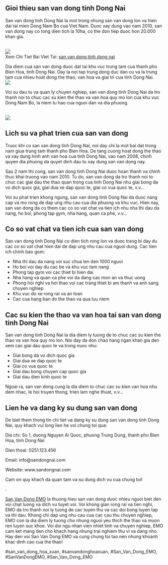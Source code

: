<section id="introduction">
<h2>Gioi thieu san van dong tinh Dong Nai</h2>

<p>San van dong tinh Dong Nai la mot trong nhung san van dong lon va hien dai tai mien Dong Nam Bo cua Viet Nam. Duoc xay dung vao nam 2010, san van dong nay co tong dien tich la 10ha, co the don tiep duoc hon 20.000 khan gia.</p><br><img src="https://sanbongdepemo.com/wp-content/uploads/2024/12/san-van-dong-thien-truong.png"></br>
Xem Chi Tiet Bai Viet Tai: <a href="https://sanbongdepemo.com/san-van-dong-dong-nai/">san van dong tinh dong nai</a>
<p>Dia diem cua san van dong duoc dat tai khu vuc trung tam cua thanh pho Bien Hoa, tinh Dong Nai. Day la noi tap trung dong duc dan cu va la trung tam cua nhieu hoat dong the thao, van hoa va giai tri cua tinh Dong Nai.<br><img src="https://sanbongdepemo.com/wp-content/uploads/2024/12/san-van-dong-phu-tho.png"></br>
<p>Voi su dau tu va quan ly chuyen nghiep, san van dong tinh Dong Nai da tro thanh noi to chuc cac su kien the thao va van hoa quy mo lon cua khu vuc Dong Nam Bo, la niem tu hao cua nguoi dan va dia phuong.</p><br><img src="https://sanbongdepemo.com/wp-content/uploads/2024/12/cropped-Du-an-moi.png"></br>
</section><section id="history">
<h2>Lich su va phat trien cua san van dong</h2>
<p>Truoc khi co san van dong tinh Dong Nai, noi day chi la mot bai dat trong nam giua trung tam thanh pho Bien Hoa. De tang cuong hoat dong the thao va xay dung hinh anh van hoa cua tinh Dong Nai, vao nam 2008, chinh quyen dia phuong da quyet dinh dau tu xay dung san van dong nay.
<p>Sau 2 nam thi cong, san van dong tinh Dong Nai duoc hoan thanh va chinh thuc khai truong vao nam 2010. Tu do, san van dong da tro thanh noi to chuc cac giai dau the thao quan trong cua tinh Dong Nai nhu giai bong da vo dich quoc gia, giai dua xe dap quoc te, giai co vua quoc te, v.v...</p>
<p>Voi su phat trien khong ngung, san van dong tinh Dong Nai da duoc nang cap va mo rong de dap ung nhu cau cua dia phuong va khu vuc. Hien nay, san van dong da co them cac co so vat chat va tien ich nhu nha thi dau da nang, ho boi, phong tap gym, nha hang, quan ca phe, v.v...
</section><section id="facilities">
<h2>Co so vat chat va tien ich cua san van dong</h2>
<p>San van dong tinh Dong Nai co dien tich rong lon va duoc trang bi day du cac co so vat chat hien dai de dap ung nhu cau cua nguoi dung. Cac tien ich chinh bao gom:</p>
<ul>
<li>Nha thi dau da nang voi suc chua len den 1000 nguoi</li>
<li>Ho boi voi day du cac be va khu vuc tam nang</li>
<li>Phong tap gym voi cac thiet bi hien dai</li>
<li>Nha hang va quan ca phe voi da dang cac mon an va thuc uong</li>
<li>Phong hoi nghi va hoi thao voi cac trang thiet bi am thanh va anh sang chuyen nghiep</li>
<li>Khu vuc do xe rong rai va an toan</li>
<li>Cac cua hang ban do the thao va qua luu niem</li>
</ul>
</section><section id="events">
<h2>Cac su kien the thao va van hoa tai san van dong tinh Dong Nai</h2>
<p>San van dong tinh Dong Nai la dia diem ly tuong de to chuc cac su kien the thao va van hoa quy mo lon. Noi day da don chao hang ngan khan gia den xem cac giai dau quoc te va trong nuoc nhu:</p>
<ul>
<li>Giai bong da vo dich quoc gia</li>
<li>Giai dua xe dap quoc te</li>
<li>Giai co vua quoc te</li>
<li>Giai dau bong chuyen cap quoc gia</li>
<li>Giai dau dien kinh quoc te</li>
</ul>
<p>Ngoai ra, san van dong cung la dia diem to chuc cac su kien van hoa nhu dem nhac, le hoi truyen thong, trien lam nghe thuat, v.v...</p>
</section><section id="contact">
<h2>Lien he va dang ky su dung san van dong</h2>
<p>De biet them thong tin chi tiet va dang ky su dung san van dong tinh Dong Nai, quy khach vui long lien he voi chung toi qua:</p>
<p>Dia chi: So 1, duong Nguyen Ai Quoc, phuong Trung Dung, thanh pho Bien Hoa, tinh Dong Nai</p>
<p>Dien thoai: 0251.123.456</p>
<p>Email: info@sandongnai.com</p>
<p>Website: www.sandongnai.com</p>
<p>Cam on quy khach da quan tam va su dung dich vu cua chung toi!</p>
</section><p>. 

<a href="https://sanbongdepemo.com/">San Van Dong EMO</a> la thuong hieu san van dong duoc nhieu nguoi biet den voi chat luong va dich vu tuyet voi. Voi khong gian rong rai va tien nghi, EMO da tro thanh noi ly tuong de cac tuyen thu va cac doi bong luyen tap va thi dau. Khong chi dap ung nhu cau cua cac cau thu chuyen nghiep, EMO con la dia diem ly tuong cho nhung nguoi yeu thich the thao va muon ren luyen suc khoe. Voi doi ngu nhan vien nhiet tinh va chuyen nghiep, EMO cam ket mang den cho khach hang nhung trai nghiem thu vi va dang nho. Hay den voi San Van Dong EMO va cung chung toi tao nen nhung khoanh khac dinh cao cua the thao!</p>
#san_van_dong_hoa_xuan, #sanvandonghoaxuan, #San_Van_Dong_EMO, #SanVanDongEMO, #San_Van_Dong_EMO

